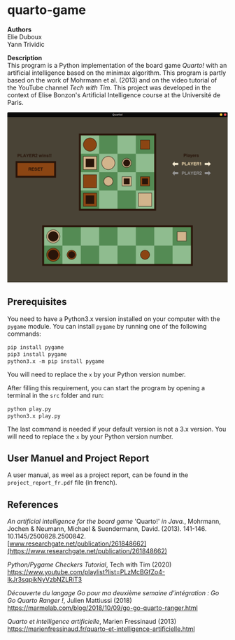 # quarto-game

**Authors**  
Elie Duboux  
Yann Trividic

**Description**  
This program is a Python implementation of the board game *Quarto!* with an artificial intelligence based on the minimax algorithm. This program is partly based on the work of Mohrmann et al. (2013) and on the video tutorial of the YouTube channel *Tech with Tim*. This project was developed in the context of Elise Bonzon's Artificial Intelligence course at the Université de Paris. 

![Main window of the game](https://raw.githubusercontent.com/yanntrividic/quarto-game/main/mainwindow.png)


## Prerequisites

You need to have a Python3.x version installed on your computer with the `pygame` module. You can install `pygame` by running one of the following commands:

    pip install pygame  
    pip3 install pygame  
    python3.x -m pip install pygame  

You will need to replace the `x` by your Python version number.

After filling this requirement, you can start the program by opening a terminal in the `src` folder and run:

    python play.py  
    python3.x play.py  

The last command is needed if your default version is not a 3.x version. 
You will need to replace the `x` by your Python version number.


## User Manuel and Project Report

A user manual, as weel as a project report, can be found in the `project_report_fr.pdf` file (in french).

## References

*An artificial intelligence for the board game* 'Quarto!' *in Java.*, Mohrmann, Jochen & Neumann, Michael & Suendermann, David. (2013). 141-146. 10.1145/2500828.2500842.\
[www.researchgate.net/publication/261848662](https://www.researchgate.net/publication/261848662)

*Python/Pygame Checkers Tutorial*, Tech with Tim (2020)\
<https://www.youtube.com/playlist?list=PLzMcBGfZo4-lkJr3sqpikNyVzbNZLRiT3>

*Découverte du langage Go pour ma deuxième semaine d'intégration : Go Go Quarto Ranger !*, Julien Mattiussi (2018)\
<https://marmelab.com/blog/2018/10/09/go-go-quarto-ranger.html>

*Quarto et intelligence artificielle*, Marien Fressinaud (2013)\
<https://marienfressinaud.fr/quarto-et-intelligence-artificielle.html>
